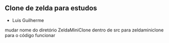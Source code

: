 ## Clone de zelda para estudos

- Luis Guilherme

mudar nome do diretório ZeldaMiniClone dentro de src para zeldaminiclone para o código funcionar
